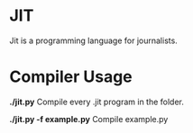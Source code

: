 JIT
===

Jit is a programming language for journalists.

Compiler Usage
=============
**./jit.py**
Compile every .jit program in the folder.

**./jit.py -f example.py**
Compile example.py
